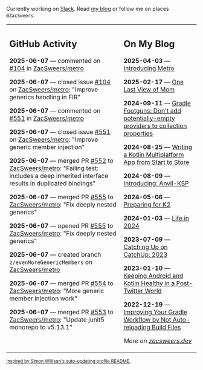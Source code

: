 Currently working on [Slack](https://slack.com/). Read [my blog](https://zacsweers.dev/) or follow me on places `@ZacSweers`.

<table><tr><td valign="top" width="60%">

## GitHub Activity
<!-- githubActivity starts -->
**2025-06-07** — commented on [#104](https://github.com/ZacSweers/metro/issues/104#issuecomment-2953267022) in [ZacSweers/metro](https://github.com/ZacSweers/metro)

**2025-06-07** — closed issue [#104](https://github.com/ZacSweers/metro/issues/104) on [ZacSweers/metro](https://github.com/ZacSweers/metro): "Improve generics handling in FIR"

**2025-06-07** — commented on [#551](https://github.com/ZacSweers/metro/issues/551#issuecomment-2953265529) in [ZacSweers/metro](https://github.com/ZacSweers/metro)

**2025-06-07** — closed issue [#551](https://github.com/ZacSweers/metro/issues/551) on [ZacSweers/metro](https://github.com/ZacSweers/metro): "Improve generic member injection"

**2025-06-07** — merged PR [#552](https://github.com/ZacSweers/metro/pull/552) to [ZacSweers/metro](https://github.com/ZacSweers/metro): "Failing test: Includes a deep inherited interface results in duplicated bindings"

**2025-06-07** — merged PR [#555](https://github.com/ZacSweers/metro/pull/555) to [ZacSweers/metro](https://github.com/ZacSweers/metro): "Fix deeply nested generics"

**2025-06-07** — opened PR [#555](https://github.com/ZacSweers/metro/pull/555) to [ZacSweers/metro](https://github.com/ZacSweers/metro): "Fix deeply nested generics"

**2025-06-07** — created branch `z/evenMoreGenericMembers` on [ZacSweers/metro](https://github.com/ZacSweers/metro)

**2025-06-07** — merged PR [#554](https://github.com/ZacSweers/metro/pull/554) to [ZacSweers/metro](https://github.com/ZacSweers/metro): "More generic member injection work"

**2025-06-07** — merged PR [#553](https://github.com/ZacSweers/metro/pull/553) to [ZacSweers/metro](https://github.com/ZacSweers/metro): "Update junit5 monorepo to v5.13.1"
<!-- githubActivity ends -->
</td><td valign="top" width="40%">

## On My Blog
<!-- blog starts -->
**2025-04-03** — [Introducing Metro](https://www.zacsweers.dev/introducing-metro/)

**2025-02-17** — [One Last View of Mom](https://www.zacsweers.dev/one-last-view-of-mom/)

**2024-09-11** — [Gradle Footguns: Don't add potentially-empty providers to collection properties](https://www.zacsweers.dev/gradle-footgun-adding-empty-providers-to-collection-properties/)

**2024-08-25** — [Writing a Kotlin Multiplatform App from Start to Store](https://www.zacsweers.dev/writing-a-kotlin-multiplatform-app-from-start-to-store/)

**2024-08-09** — [Introducing: Anvil-KSP](https://www.zacsweers.dev/introducing-anvil-ksp/)

**2024-05-06** — [Preparing for K2](https://www.zacsweers.dev/preparing-for-k2/)

**2024-01-03** — [Life in 2024](https://www.zacsweers.dev/life-in-2024/)

**2023-07-09** — [Catching Up on CatchUp: 2023](https://www.zacsweers.dev/catching-up-on-catchup-2023/)

**2023-01-10** — [Keeping Android and Kotlin Healthy in a Post-Twitter World](https://www.zacsweers.dev/keeping-android-healthy/)

**2022-12-19** — [Improving Your Gradle Workflow by Not Auto-reloading Build Files](https://www.zacsweers.dev/improving-your-workflow-by-not-auto-reloading-build-files/)
<!-- blog ends -->
_More on [zacsweers.dev](https://zacsweers.dev/)_
</td></tr></table>

<sub><a href="https://simonwillison.net/2020/Jul/10/self-updating-profile-readme/">Inspired by Simon Willison's auto-updating profile README.</a></sub>